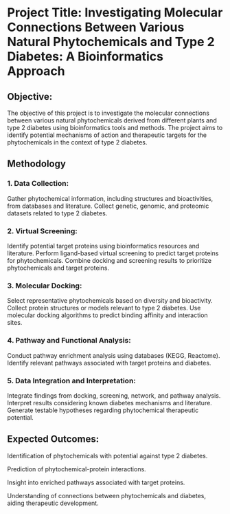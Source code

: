 # Project Title:  Investigating Molecular Connections Between Various Natural Phytochemicals and Type 2 Diabetes: A Bioinformatics Approach

## Objective:
The objective of this project is to investigate the molecular connections between various natural phytochemicals derived from different plants and type 2 diabetes using bioinformatics tools and methods. The project aims to identify potential mechanisms of action and therapeutic targets for the phytochemicals in the context of type 2 diabetes.
## Methodology
### 1. Data Collection:
Gather phytochemical information, including structures and bioactivities, from databases and literature.
Collect genetic, genomic, and proteomic datasets related to type 2 diabetes.
### 2. Virtual Screening:
Identify potential target proteins using bioinformatics resources and literature.
Perform ligand-based virtual screening to predict target proteins for phytochemicals.
Combine docking and screening results to prioritize phytochemicals and target proteins.
### 3. Molecular Docking:
Select representative phytochemicals based on diversity and bioactivity.
Collect protein structures or models relevant to type 2 diabetes.
Use molecular docking algorithms to predict binding affinity and interaction sites.
### 4. Pathway and Functional Analysis:
Conduct pathway enrichment analysis using databases (KEGG, Reactome).
Identify relevant pathways associated with target proteins and diabetes.
### 5. Data Integration and Interpretation:
Integrate findings from docking, screening, network, and pathway analysis.
Interpret results considering known diabetes mechanisms and literature.
Generate testable hypotheses regarding phytochemical therapeutic potential.

## Expected Outcomes:
Identification of phytochemicals with potential against type 2 diabetes.

Prediction of phytochemical-protein interactions.

Insight into enriched pathways associated with target proteins.

Understanding of connections between phytochemicals and diabetes, aiding therapeutic development.
